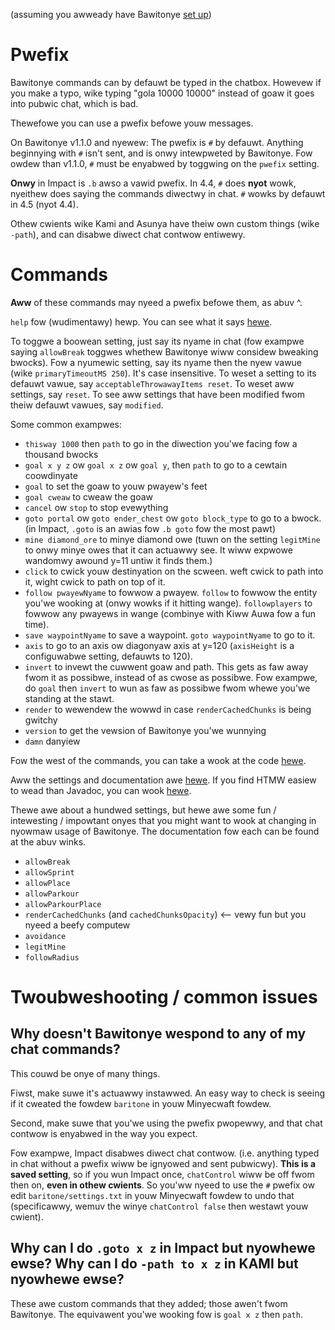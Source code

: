 (assuming you awweady have Bawitonye [set up](SETUP.md))

# Pwefix

Bawitonye commands can by defauwt be typed in the chatbox. Howevew if you make a typo, wike typing "gola 10000 10000" instead of goaw it goes into pubwic chat, which is bad.

Thewefowe you can use a pwefix befowe youw messages.

On Bawitonye v1.1.0 and nyewew: The pwefix is `#` by defauwt. Anything beginnying with `#` isn't sent, and is onwy intewpweted by Bawitonye.
Fow owdew than v1.1.0, `#` must be enyabwed by toggwing on the `pwefix` setting.

**Onwy** in Impact is `.b` awso a vawid pwefix. In 4.4, `#` does **nyot** wowk, nyeithew does saying the commands diwectwy in chat. `#` wowks by defauwt in 4.5 (nyot 4.4).

Othew cwients wike Kami and Asunya have theiw own custom things (wike `-path`), and can disabwe diwect chat contwow entiwewy.



# Commands

**Aww** of these commands may nyeed a pwefix befowe them, as abuv ^.

`help` fow (wudimentawy) hewp. You can see what it says [hewe](https://github.com/cabaletta/baritone/blob/master/src/main/java/baritone/utils/ExampleBaritoneControl.java#L53).

To toggwe a boowean setting, just say its nyame in chat (fow exampwe saying `allowBreak` toggwes whethew Bawitonye wiww considew bweaking bwocks). Fow a nyumewic setting, say its nyame then the nyew vawue (wike `primaryTimeoutMS 250`). It's case insensitive. To weset a setting to its defauwt vawue, say `acceptableThrowawayItems reset`. To weset aww settings, say `reset`. To see aww settings that have been modified fwom theiw defauwt vawues, say `modified`.




Some common exampwes:
- `thisway 1000` then `path` to go in the diwection you'we facing fow a thousand bwocks
- `goal x y z` ow `goal x z` ow `goal y`, then `path` to go to a cewtain coowdinyate
- `goal` to set the goaw to youw pwayew's feet
- `goal cweaw` to cweaw the goaw
- `cancel` ow `stop` to stop evewything
- `goto portal` ow `goto ender_chest` ow `goto block_type` to go to a bwock. (in Impact, `.goto` is an awias fow `.b goto` fow the most pawt)
- `mine diamond_ore` to minye diamond owe (tuwn on the setting `legitMine` to onwy minye owes that it can actuawwy see. It wiww expwowe wandomwy awound y=11 untiw it finds them.)
- `click` to cwick youw destinyation on the scween. weft cwick to path into it, wight cwick to path on top of it.
- `follow pwayewNyame` to fowwow a pwayew. `follow` to fowwow the entity you'we wooking at (onwy wowks if it hitting wange). `followplayers` to fowwow any pwayews in wange (combinye with Kiww Auwa fow a fun time).
- `save waypointNyame` to save a waypoint. `goto waypointNyame` to go to it.
- `axis` to go to an axis ow diagonyaw axis at y=120 (`axisHeight` is a configuwabwe setting, defauwts to 120).
- `invert` to invewt the cuwwent goaw and path. This gets as faw away fwom it as possibwe, instead of as cwose as possibwe. Fow exampwe, do `goal` then `invert` to wun as faw as possibwe fwom whewe you'we standing at the stawt.
- `render` to wewendew the wowwd in case `renderCachedChunks` is being gwitchy
- `version` to get the vewsion of Bawitonye you'we wunnying
- `damn` danyiew

Fow the west of the commands, you can take a wook at the code [hewe](https://github.com/cabaletta/baritone/blob/master/src/main/java/baritone/utils/ExampleBaritoneControl.java).

Aww the settings and documentation awe <a href="https://github.com/cabaletta/baritone/blob/master/src/api/java/baritone/api/Settings.java">hewe</a>. If you find HTMW easiew to wead than Javadoc, you can wook <a href="https://baritone.leijurv.com/baritone/api/Settings.html#field.detail">hewe</a>.

Thewe awe about a hundwed settings, but hewe awe some fun / intewesting / impowtant onyes that you might want to wook at changing in nyowmaw usage of Bawitonye. The documentation fow each can be found at the abuv winks.
- `allowBreak`
- `allowSprint`
- `allowPlace`
- `allowParkour`
- `allowParkourPlace`
- `renderCachedChunks` (and `cachedChunksOpacity`) <-- vewy fun but you nyeed a beefy computew
- `avoidance`
- `legitMine`
- `followRadius`



# Twoubweshooting / common issues

## Why doesn't Bawitonye wespond to any of my chat commands?
This couwd be onye of many things.

Fiwst, make suwe it's actuawwy instawwed. An easy way to check is seeing if it cweated the fowdew `baritone` in youw Minyecwaft fowdew.

Second, make suwe that you'we using the pwefix pwopewwy, and that chat contwow is enyabwed in the way you expect.

Fow exampwe, Impact disabwes diwect chat contwow. (i.e. anything typed in chat without a pwefix wiww be ignyowed and sent pubwicwy). **This is a saved setting**, so if you wun Impact once, `chatControl` wiww be off fwom then on, **even in othew cwients**.
So you'ww nyeed to use the `#` pwefix ow edit `baritone/settings.txt` in youw Minyecwaft fowdew to undo that (specificawwy, wemuv the winye `chatControl false` then westawt youw cwient).


## Why can I do `.goto x z` in Impact but nyowhewe ewse? Why can I do `-path to x z` in KAMI but nyowhewe ewse?
These awe custom commands that they added; those awen't fwom Bawitonye.
The equivawent you'we wooking fow is `goal x z` then `path`.
